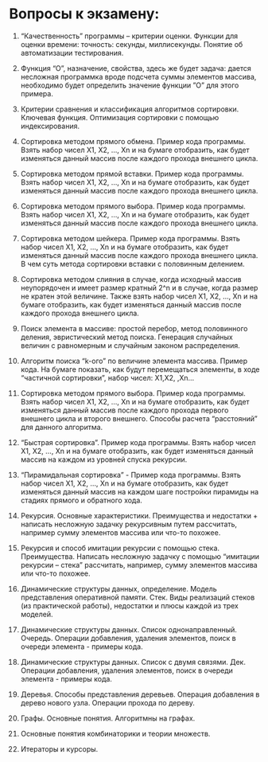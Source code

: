 # Вопросы к экзамену:

1) “Качественность” программы – критерии оценки. Функции для оценки времени: точность: секунды, миллисекунды. Понятие об автоматизации тестирования.

2) Функция “O”, назначение, свойства, здесь же будет задача: дается несложная программка вроде подсчета суммы элементов массива, необходимо будет определить значение функции ”O” для этого примера.

3) Критерии сравнения и классификация алгоритмов сортировки. Ключевая функция. Оптимизация сортировки с помощью индексирования.

4) Сортировка методом прямого обмена. Пример кода программы. Взять набор чисел X1, X2, …, Xn и на бумаге отобразить, как будет изменяться данный массив после каждого прохода внешнего цикла.

5) Сортировка методом прямой вставки. Пример кода программы. Взять набор чисел X1, X2, …, Xn и на бумаге отобразить, как будет изменяться данный массив после каждого прохода внешнего цикла.

6) Сортировка методом прямого выбора. Пример кода программы. Взять набор чисел X1, X2, …, Xn и на бумаге отобразить, как будет изменяться данный массив после каждого прохода внешнего цикла.

7) Сортировка методом шейкера. Пример кода программы. Взять набор чисел X1, X2, …, Xn и на бумаге отобразить, как будет изменяться данный массив после каждого прохода внешнего цикла. В чем суть метода сортировки вставки с половинным делением.

8) Сортировка методом слияния в случае, когда исходный массив неупорядочен и имеет размер кратный 2^n и в случае, когда размер не кратен этой величине. Также взять набор чисел X1, X2, …, Xn и на бумаге отобразить, как будет изменяться данный массив после каждого прохода внешнего цикла.

9) Поиск элемента в массиве: простой перебор, метод половинного деления, эвристический метод поиска. Генерация случайных величин с равномерным и случайным законом распределения.

10) Алгоритм поиска “k-ого” по величине элемента массива. Пример кода. На бумаге показать, как будут перемещаться элементы, в ходе “частичной сортировки”, набор чисел: X1,X2, ,Xn…

11) Сортировка методом прямого выбора. Пример кода программы. Взять набор чисел X1, X2, …, Xn и на бумаге отобразить, как будет изменяться данный массив после каждого прохода первого внешнего цикла и второго внешнего. Способы расчета “расстояний” для данного алгоритма.

12) “Быстрая сортировка”. Пример кода программы. Взять набор чисел X1, X2, …, Xn и на бумаге отобразить, как будет изменяться данный массив на каждом из уровней спуска рекурсии.

13) “Пирамидальная сортировка” - Пример кода программы. Взять набор чисел X1, X2, …, Xn и на бумаге отобразить, как будет изменяться данный массив на каждом шаге постройки пирамиды на стадиях прямого и обратного хода.

14) Рекурсия. Основные характеристики. Преимущества и недостатки + написать несложную задачку рекурсивным путем рассчитать, например сумму элементов массива или что-то похожее.

15) Рекурсия и способ имитации рекурсии с помощью стека. Преимущества. Написать несложную задачку с помощью “имитации рекурсии – стека” рассчитать, например, сумму элементов массива или что-то похожее.

16) Динамические структуры данных, определение. Модель представления оперативной памяти. Стек. Виды реализаций стеков (из практической работы), недостатки и плюсы каждой из трех моделей.

17) Динамические структуры данных. Список однонаправленный. Очередь. Операции добавления, удаления элементов, поиск в очереди элемента - примеры кода.

18) Динамические структуры данных. Список с двумя связями. Дек. Операции добавления, удаления элементов, поиск в очереди элемента - примеры кода.

19) Деревья. Способы представления деревьев. Операция добавления в дерево нового узла. Операции прохода по дереву.

20) Графы. Основные понятия. Алгоритмны на графах.

21) Основные понятия комбинаторики и теории множеств. 

22) Итераторы и курсоры.
